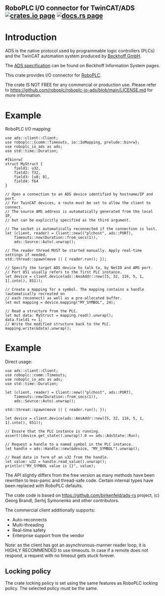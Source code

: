 <h2>
  RoboPLC I/O connector for TwinCAT/ADS
  <a href="https://crates.io/crates/roboplc-io-ads"><img alt="crates.io page" src="https://img.shields.io/crates/v/roboplc-io-ads.svg"></img></a>
  <a href="https://docs.rs/roboplc-io-ads"><img alt="docs.rs page" src="https://docs.rs/roboplc-io-ads/badge.svg"></img></a>
</h2>

# Introduction

ADS is the native protocol used by programmable logic controllers (PLCs) and
the TwinCAT automation system produced by [Beckhoff GmbH](https://www.beckhoff.com/).

The
[ADS
specification](https://infosys.beckhoff.com/english.php?content=../content/1033/tcinfosys3/11291871243.html&id=6446904803799887467)
can be found on Beckhoff Information System pages.


This crate provides I/O connector for [RoboPLC](https://www.roboplc.com/).

The crate IS NOT FREE for any commercial or production use. Please refer to
<https://github.com/roboplc/roboplc-io-ads/blob/main/LICENSE.md> for more
information.

# Example

RoboPLC I/O mapping:

```rust,no_run
use ads::client::Client;
use roboplc::{comm::Timeouts, io::IoMapping, prelude::binrw};
use roboplc_io_ads as ads;
use std::time::Duration;

#[binrw]
struct MyStruct {
    field1: u32,
    field2: f32,
    field3: [u8; 8],
    field4: f64
}

// Open a connection to an ADS device identified by hostname/IP and port.
// For TwinCAT devices, a route must be set to allow the client to connect.
// The source AMS address is automatically generated from the local IP,
// but can be explicitly specified as the third argument.

// The socket is automatically reconnected if the connection is lost.
let (client, reader) = Client::new(("plchost", ads::PORT),
    Timeouts::new(Duration::from_secs(1)),
    ads::Source::Auto).unwrap();

// The reader thread MUST be started manually. Apply real-time settings if needed.
std::thread::spawn(move || { reader.run(); });

// Specify the target ADS device to talk to, by NetID and AMS port.
// Port 851 usually refers to the first PLC instance.
let device = client.device(ads::AmsAddr::new([5, 32, 116, 5, 1, 1].into(), 851));

// Create a mapping for a symbol. The mapping contains a handle (automatically recreated on
// each reconnect) as well as a pre-allocated buffer.
let mut mapping = device.mapping("MY_SYMBOL", 24);

// Read a structure from the PLC.
let mut data: MyStruct = mapping.read().unwrap();
data.field1 += 1;
// Write the modified structure back to the PLC.
mapping.write(&data).unwrap();
```

# Example

Direct usage:

```rust,no_run
use ads::client::Client;
use roboplc::comm::Timeouts;
use roboplc_io_ads as ads;
use std::time::Duration;

let (client, reader) = Client::new(("plchost", ads::PORT),
    Timeouts::new(Duration::from_secs(1)),
    ads::Source::Auto).unwrap();

std::thread::spawn(move || { reader.run(); });

let device = client.device(ads::AmsAddr::new([5, 32, 116, 5, 1, 1].into(), 851));

// Ensure that the PLC instance is running.
assert!(device.get_state().unwrap().0 == ads::AdsState::Run);

// Request a handle to a named symbol in the PLC instance.
let handle = ads::Handle::new(&device, "MY_SYMBOL").unwrap();

// Read data in form of an u32 from the handle.
let value: u32 = handle.read_value().unwrap();
println!("MY_SYMBOL value is {}", value);
```

The API slightly differs from the free version as many methods have been rewritten to less-panic
and thread-safe code. Certain internal types have been replaced with RoboPLC defaults.

The crate code is based on <https://github.com/birkenfeld/ads-rs> project, (c)
Georg Brandl, Serhij Symonenko and other contributors.

The commercial client additionally supports:

- Auto-reconnects
- Multi-threading
- Real-time safety
- Enterprise support from the vendor

Note: as the client has got an asynchronous-manner reader loop, it is HIGHLY RECOMMENDED to use
timeouts. In case if a remote does not respond, a request with no timeout gets stuck forever.

## Locking policy

The crate locking policy is set using the same features as RoboPLC locking
policy. The selected policy must be the same.
